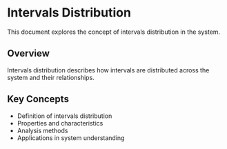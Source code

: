 # Intervals Distribution

This document explores the concept of intervals distribution in the system.

## Overview

Intervals distribution describes how intervals are distributed across the system and their relationships.

## Key Concepts

- Definition of intervals distribution
- Properties and characteristics
- Analysis methods
- Applications in system understanding
